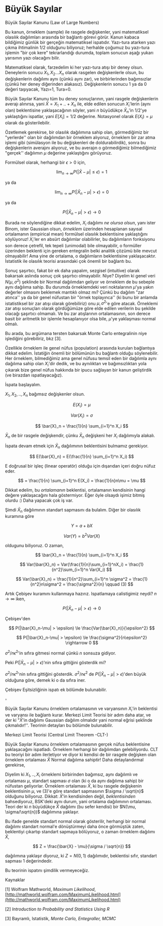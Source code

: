 # Büyük Sayılar

Büyük Sayılar Kanunu (Law of Large Numbers)

Bu kanun, örneklem (sample) ile rasgele değişkenler, yani matematiksel
olasılık dağılımları arasında bir bağlantı görevi görür. Kanun kabaca
bildiğimiz günlük bir gerçeğin matematiksel ispatıdır. Yazı-tura atarken
yazı çıkma ihtimalinin 1/2 olduğunu biliyoruz; herhalde çoğumuz bu
yazı-tura işlemin "bir çok kere" tekrarlandığı durumda, toplam sonucun
aşağı yukarı yarısının yazı olacağını bilir.

Matematiksel olarak, farzedelim ki her yazı-tura atışı bir deney
olsun. Deneylerin sonucu $X_1, X_2...X_n$ olarak rasgelen değişkenlerle
olsun, bu değişkenlerin dağılımı aynı (çünkü aynı zar), ve birbirlerinden
bağımsızlar (çünkü her deney diğerinden alakasız). Değişkenlerin sonucu 1
ya da 0 değeri taşıyacak, Yazı=1, Tura=0.

Büyük Sayılar Kanunu tüm bu deney sonuçlarının, yani rasgele değişkenlerin
averajı alınırsa, yani $\bar{X} = X_1 + .. + X_n$ ile, elde edilen sonucun
$X_i$'lerin (aynı olan) beklentisine yaklaşacağının söyler, yani $n$ büyüdükçe
$\bar{X}_n$'in 1/2'ye yaklaştığını ispatlar, yani $E[X_i] = 1/2$
değerine. Notasyonel olarak $E(X_i) = \mu$ olarak da gösterilebilir.

Özetlemek gerekirse, bir olasılık dağılımına sahip olan, görmediğimiz bir
"yerlerde'' olan bir dağılımdan bir örneklem alıyoruz, örneklem bir zar
atma işlemi gibi (simülasyon ile bu değişkenleri de doldurabilirdik), sonra
bu değişkenlerin averajını alıyoruz, ve bu averajın o görmediğimiz
bilmediğimiz "gerçek'' dağılımın $\mu$ değerine yaklaştığını görüyoruz. 

Formülsel olarak, herhangi bir $\epsilon > 0$ için,

$$ \lim_{n \to \infty} P(|\bar{X} - \mu| \le \epsilon) = 1$$

ya da

$$ \lim_{n \to \infty} P(|\bar{X}_n-\mu| > \epsilon) = 0 $$

ya da 

$$ P(|\bar{X}_n-\mu| > \epsilon) \rightarrow 0 $$

Burada ne söylendiğine dikkat edelim, $X_i$ dağılımı *ne olursa olsun*, yanı
ister Binom, ister Gaussian olsun, *örneklem* üzerinden hesaplanan sayısal
ortalamanın (empirical mean) formülsel olasılık beklentisine yaklaştığını
söylüyoruz! $X_i$'ler en absürt dağılımlar olabilirler, bu dağılımların
fonksiyonu son derece çetrefil, tek tepeli (unimodal) bile olmayabilir, o
formüller üzerinden beklenti için gereken entegralin belki analitik çözümü bile
mevcut olmayabilir! Ama yine de ortalama, o dağılımların beklentisine
yaklaşacaktır.  İstatistik ile olasılık teorisi arasındaki çok önemli bir
bağlantı bu.

Sonuç şaşırtıcı, fakat bir ek daha yapalım, sezgisel (intuitive) olarak
bakarsak aslında sonuç çok şaşırtıcı olmayabilir. Niye? Diyelim ki genel
veri $N(\mu,\sigma^2)$ şeklinde bir Normal dağılımdan geliyor ve örneklem
de bu sebeple aynı dağılıma sahip. Bu durumda örneklemdeki veri
noktalarının $\mu$'ya yakın değerler olmasını beklemek mantıklı olmaz mı?
Çünkü bu dağılım "zar atınca'' ya da bir genel nüfustan bir "örnek
toplayınca'' (ki bunu bir anlamda istatistiksel bir zar atışı olarak
görebiliriz) onu $\mu,\sigma^2$'e göre atacak. Örneklemi zar atışı
sonuçları olarak gördüğümüze göre elde edilen verilerin bu şekilde olacağı
şaşırtıcı olmamalı. Ve bu zar atışlarının ortalamasının, son derece basit
bir aritmetik bir işlemle hesaplanıyor olsa bile, $\mu$'ye yaklaşması
normal olmalı.

Bu arada, bu argümana tersten bakarsak Monte Carlo entegralinin niye
işlediğini görebiliriz, bkz [3].

Özellikle örneklem ile genel nüfus (population) arasında kurulan bağlantıya
dikkat edelim. İstatiğin önemli bir bölümünün bu bağlantı olduğu
söylenebilir. Her örneklem, bilmediğimiz ama genel nüfusu temsil eden bir
dağılımla aynı dağılıma sahip olan $X_i$'dir dedik, ve bu aynılıktan ve
bağımsızlıktan yola çıkarak bize genel nüfus hakkında bir ipucu sağlayan
bir kanun geliştirdik (ve birazdan ispatlayacağız).

İspata başlayalım.

$X_1,X_2,..,X_n$ bağımsız değişkenler olsun. 

$$ E(X_i) = \mu $$

$$ Var(X_i) = \sigma $$

$$ \bar{X}_n = \frac{1}{n} \sum_{i=1}^n X_i  $$

$\bar{X}_n$ de bir rasgele değişkendir, çünku $\bar{X}_n$ değişkeni her
$X_i$ dağılımıyla alakalı.

İspata devam etmek için $\bar{X}_n$ dağılımının beklentisini bulmamız gerekiyor.

$$ E(\bar{X}_n) = E(\frac{1}{n} \sum_{i=1}^n X_i)  $$

E doğrusal bir işleç (linear operatör) olduğu için dışarıdan içeri doğru
nüfuz eder. 

$$ = \frac{1}{n} \sum_{i=1}^n E(X_i) = \frac{1}{n}n\mu = \mu $$

Dikkat edelim, bu *ortalamanın* beklentisi, ortalamanın kendisinin
hangi değere yaklaşacağını hala göstermiyor. Eğer öyle olsaydı işimiz
bitmiş olurdu :) Daha yapacak çok iş var.

Şimdi $\bar{X}_n$ dağılımının standart sapmasını da bulalım. Diğer bir
olasılık kuramına göre

$$ Y = a + bX $$

$$ Var(Y) = b^2Var(X) $$

oldugunu biliyoruz. O zaman,

$$ \bar{X}_n = \frac{1}{n} \sum_{i=1}^n X_i  $$

$$ Var(\bar{X}_n) = Var(\frac{1}{n}\sum_{i=1}^nX_i) = 
\frac{1}{n^2}\sum_{i=1}^n Var(X_i)
$$

$$ 
Var(\bar{X}_n) = \frac{1}{n^2}\sum_{i=1}^n \sigma^2 = 
\frac{1}{n^2}n\sigma^2 = \frac{\sigma^2}{n} 
\qquad (3)
$$

Artık Çebişev kuramını kullanmaya hazırız. Ispatlamaya calistigimiz neydi?
$n \rightarrow \infty$ iken,

$$ P(|\bar{X}_n-\mu| > \epsilon) \rightarrow 0 $$

Çebişev'den

$$ P(|\bar{X}_n-\mu| > \epsilon) \le \frac{Var(\bar{X}_n)}{\epsilon^2} $$

$$ P(|\bar{X}_n-\mu| > \epsilon) \le \frac{\sigma^2}{n\epsilon^2}
\rightarrow 0 $$

$\sigma^2 / n\epsilon^2$'in sıfıra gitmesi normal çünkü $n$ sonsuza gidiyor.

Peki $P(|\bar{X}_n-\mu| > \epsilon)$'nin sıfıra gittiğini gösterdik mi? 

$\sigma^2 / n\epsilon^2$'nin sıfıra gittiğini gösterdik. $\sigma^2 /
n\epsilon^2$ de $P(|\bar{X}_n-\mu| > \epsilon)$'den büyük olduğuna göre, demek
ki o da sıfıra iner.

Çebişev Eşitsizliğinin ispatı ek bölümde bulunabilir.

$\square$

Büyük Sayılar Kanunu örneklem ortalamasının ve varyansının $X_i$'in
beklentisi ve varyansı ile bağlantı kurar. Merkezi Limit Teorisi bir adım
daha atar, ve der ki "$\bar{X}$'in dağılımı Gaussian dağılım olmalıdır
yani normal eğrisi şeklinde çıkmalıdır!''. Teorinin detayları bu bölümde
bulunabilir. 

Merkezi Limit Teorisi (Central Limit Theorem -CLT-)

Büyük Sayılar Kanunu örneklem ortalamasının gerçek nüfus beklentisine
yaklaşacağını ispatladı. Örneklem herhangi bir dağılımdan
gelebiliyordu. CLT bu teoriyi bir adım ilerletiyor ve diyor ki kendisi de
bir rasgele değişken olan örneklem ortalaması $\bar{X}$ Normal dağılıma
sahiptir! Daha detaylandırmal gerekirse, 

Diyelim ki $X_1,..,X_i$ örneklemi birbirinden bağımsız, aynı dağılımlı ve
ortalaması $\mu$, standart sapması $\sigma$ olan (ki o da aynı dağılıma
sahip) bir nüfustan geliyorlar. Örneklem ortalaması $\bar{X}$, ki bu
rasgele değişkenin beklentisinin $\mu$, ve (3)'e göre standart sapmasının
$\sigma / \sqrt{n}$ olduğunu biliyoruz. Dikkat: $\bar{X}$'in kendisinden
değil, *beklentisinden* bahsediyoruz, BSK'deki aynı durum, yani
ortalama dağılımının ortalaması. Teori der ki $n$ büyüdükçe $\bar{X}$
dağılımı (bu sefer kendisi) bir $N(\mu, \sigma/\sqrt{n})$ dağılımına
yaklaşır.

Bu ifade genelde standart normal olarak gösterilir, herhangi bir normal
dağılımı standart normal'e dönüştürmeyi daha önce görmüştük zaten,
beklentiyi çıkartıp standart sapmaya bölüyoruz, o zaman örneklem dağılımı
$\bar{X}$,

$$ Z = \frac{\bar{X} - \mu}{\sigma / \sqrt{n}} $$

dağılımına yaklaşır diyoruz, ki $Z = N(0,1)$ dağılımıdır, beklentisi sıfır,
standart sapması 1 değerindedir. 

Bu teorinin ispatını şimdilik vermeyeceğiz. 

Kaynaklar

[1] Wolfram Mathworld, *Maximum Likelihood*, [http://mathworld.wolfram.com/MaximumLikelihood.html](http://mathworld.wolfram.com/MaximumLikelihood.html)

[2] *Introduction to Probability and Statistics Using R*

[3] Bayramlı, Istatistik, *Monte Carlo, Entegraller, MCMC*
